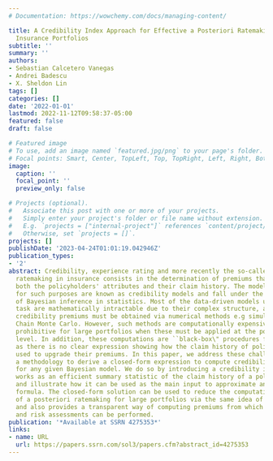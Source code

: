 ```yaml
---
# Documentation: https://wowchemy.com/docs/managing-content/

title: A Credibility Index Approach for Effective a Posteriori Ratemaking with Large
  Insurance Portfolios
subtitle: ''
summary: ''
authors:
- Sebastian Calcetero Vanegas
- Andrei Badescu
- X. Sheldon Lin
tags: []
categories: []
date: '2022-01-01'
lastmod: 2022-11-12T09:58:37-05:00
featured: false
draft: false

# Featured image
# To use, add an image named `featured.jpg/png` to your page's folder.
# Focal points: Smart, Center, TopLeft, Top, TopRight, Left, Right, BottomLeft, Bottom, BottomRight.
image:
  caption: ''
  focal_point: ''
  preview_only: false

# Projects (optional).
#   Associate this post with one or more of your projects.
#   Simply enter your project's folder or file name without extension.
#   E.g. `projects = ["internal-project"]` references `content/project/deep-learning/index.md`.
#   Otherwise, set `projects = []`.
projects: []
publishDate: '2023-04-24T01:01:19.042946Z'
publication_types:
- '2'
abstract: Credibility, experience rating and more recently the so-called a posterior
  ratemaking in insurance consists in the determination of premiums that account for
  both the policyholders' attributes and their claim history. The models designed
  for such purposes are known as credibility models and fall under the same framework
  of Bayesian inference in statistics. Most of the data-driven models used for this
  task are mathematically intractable due to their complex structure, and therefore
  credibility premiums must be obtained via numerical methods e.g simulation via Markov
  Chain Monte Carlo. However, such methods are computationally expensive and even
  prohibitive for large portfolios when these must be applied at the policyholder
  level. In addition, these computations are ``black-box\" procedures for actuaries
  as there is no clear expression showing how the claim history of policyholders is
  used to upgrade their premiums. In this paper, we address these challenges and propose
  a methodology to derive a closed-form expression to compute credibility premiums
  for any given Bayesian model. We do so by introducing a credibility index, that
  works as an efficient summary statistic of the claim history of a policyholder,
  and illustrate how it can be used as the main input to approximate any credibility
  formula. The closed-form solution can be used to reduce the computational burden
  of a posteriori ratemaking for large portfolios via the same idea of surrogate modeling,
  and also provides a transparent way of computing premiums from which practical interpretations
  and risk assessments can be performed.
publication: '*Available at SSRN 4275353*'
links:
- name: URL
  url: https://papers.ssrn.com/sol3/papers.cfm?abstract_id=4275353
---
```

